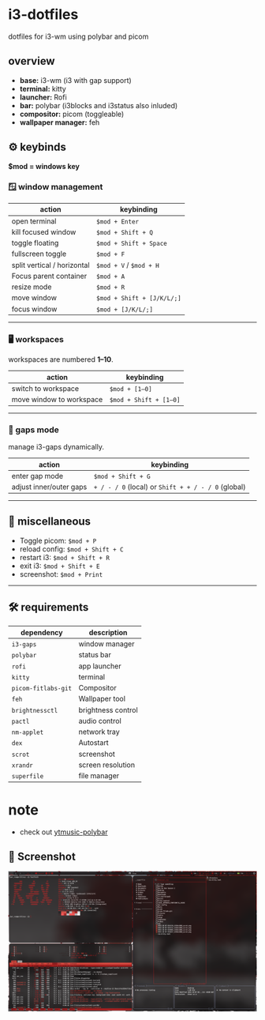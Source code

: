 # i3-dotfiles
dotfiles for i3-wm using polybar and picom

## overview

- **base:** i3-wm (i3 with gap support)  
- **terminal:** kitty  
- **launcher:** Rofi  
- **bar:** polybar (i3blocks and i3status also inluded)  
- **compositor:** picom (toggleable)  
- **wallpaper manager:** feh  

## ⚙️ keybinds
**$mod = windows key**
 ### 🪟 window management
| action | keybinding |
|--------|-------------|
| open terminal | `$mod + Enter` |
| kill focused window | `$mod + Shift + Q` |
| toggle floating | `$mod + Shift + Space` |
| fullscreen toggle | `$mod + F` |
| split vertical / horizontal | `$mod + V` / `$mod + H` |
| Focus parent container | `$mod + A` |
| resize mode | `$mod + R` |
| move window | `$mod + Shift + [J/K/L/;]` |
| focus window | `$mod + [J/K/L/;]` |
---

### 🖥️ workspaces
workspaces are numbered **1–10**.

| action | keybinding |
|--------|-------------|
| switch to workspace | `$mod + [1–0]` |
| move window to workspace | `$mod + Shift + [1–0]` |
---

### 🧩 gaps mode
manage i3-gaps dynamically.

| action | keybinding |
|--------|-------------|
| enter gap mode | `$mod + Shift + G` |
| adjust inner/outer gaps | `+ / - / 0` (local) or `Shift + + / - / 0` (global) |
---

## 🧾 miscellaneous

- Toggle picom: `$mod + P` 
- reload config: `$mod + Shift + C`
- restart i3: `$mod + Shift + R`
- exit i3: `$mod + Shift + E`
- screenshot: `$mod + Print`


---

## 🛠️ requirements

| dependency | description |
|-------------|-------------|
| `i3-gaps` | window manager |
| `polybar` | status bar |
| `rofi` | app launcher |
| `kitty` | terminal |
| `picom-fitlabs-git` | Compositor |
| `feh` | Wallpaper tool |
| `brightnessctl` | brightness control |
| `pactl` | audio control |
| `nm-applet` | network tray |
| `dex` | Autostart |
| `scrot` | screenshot |
| `xrandr` | screen resolution |
| `superfile` | file manager |

# note
- check out [ytmusic-polybar](https://github.com/aor-rex/i3-dotfiles/tree/main/.config/polybar/ytmusic)

## 📸 Screenshot

![screenshot 1](Pictures/2025-10-07-052325_1920x1080_scrot.png)